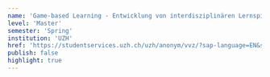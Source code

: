```yaml
---
name: 'Game-based Learning - Entwicklung von interdisziplinären Lernspielen (10SMGBL)'
level: 'Master'
semester: 'Spring'
institution: 'UZH'
href: 'https://studentservices.uzh.ch/uzh/anonym/vvz/?sap-language=EN&sap-ui-language=EN#/details/2023/004/SM/51208906'
publish: false
highlight: true
---
```

